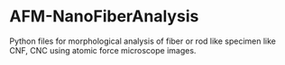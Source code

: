 # AFM-NanoFiberAnalysis
Python files for morphological analysis of fiber or rod like specimen like CNF, CNC using atomic force microscope images.
